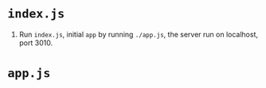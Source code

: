 # ```index.js```
1. Run ```index.js```, initial ```app``` by running ```./app.js```, the server run on localhost, port 3010.
# ```app.js```

